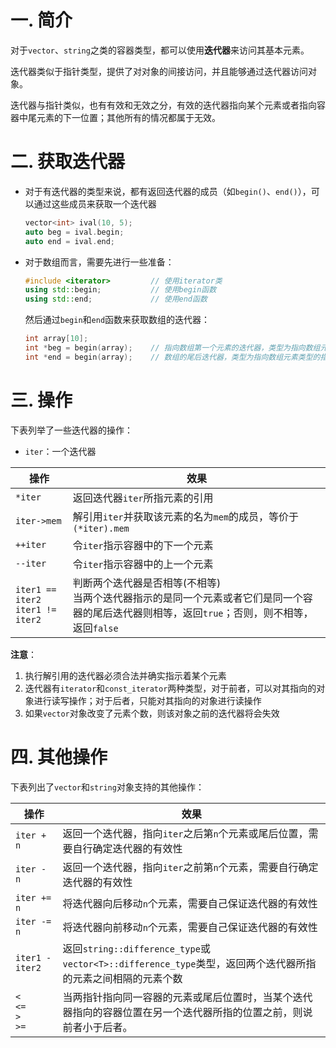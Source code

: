# 一. 简介

对于`vector`、`string`之类的容器类型，都可以使用**迭代器**来访问其基本元素。

迭代器类似于指针类型，提供了对对象的间接访问，并且能够通过迭代器访问对象。

迭代器与指针类似，也有有效和无效之分，有效的迭代器指向某个元素或者指向容器中尾元素的下一位置；其他所有的情况都属于无效。



# 二. 获取迭代器

- 对于有迭代器的类型来说，都有返回迭代器的成员（如`begin()`、`end()`），可以通过这些成员来获取一个迭代器

    ```c++
    vector<int> ival(10, 5);
    auto beg = ival.begin;
    auto end = ival.end;
    ```
    
- 对于数组而言，需要先进行一些准备：

    ```c++
    #include <iterator>			// 使用iterator类
    using std::begin;			// 使用begin函数
    using std::end;				// 使用end函数
    ```

    然后通过`begin`和`end`函数来获取数组的迭代器：

    ```c++
    int array[10];
    int *beg = begin(array);	// 指向数组第一个元素的迭代器，类型为指向数组元素类型的指针
    int *end = begin(array);	// 数组的尾后迭代器，类型为指向数组元素类型的指针
    ```

    

# 三. 操作

下表列举了一些迭代器的操作：

- `iter`：一个迭代器

| 操作                                   | 效果                                                         |
| -------------------------------------- | ------------------------------------------------------------ |
| `*iter`                                | 返回迭代器`iter`所指元素的引用                               |
| `iter->mem`                            | 解引用`iter`并获取该元素的名为`mem`的成员，等价于`(*iter).mem` |
| `++iter`                               | 令`iter`指示容器中的下一个元素                               |
| `--iter`                               | 令`iter`指示容器中的上一个元素                               |
| `iter1 == iter2`<br />`iter1 != iter2` | 判断两个迭代器是否相等(不相等)<br />当两个迭代器指示的是同一个元素或者它们是同一个容器的尾后迭代器则相等，返回`true`；否则，则不相等，返回`false` |

**注意**：

1. 执行解引用的迭代器必须合法并确实指示着某个元素
2. 迭代器有`iterator`和`const_iterator`两种类型，对于前者，可以对其指向的对象进行读写操作；对于后者，只能对其指向的对象进行读操作
3. 如果`vector`对象改变了元素个数，则该对象之前的迭代器将会失效



# 四. 其他操作

下表列出了`vector`和`string`对象支持的其他操作：

| 操作                             | 效果                                                         |
| -------------------------------- | ------------------------------------------------------------ |
| `iter + n`                       | 返回一个迭代器，指向`iter`之后第`n`个元素或尾后位置，需要自行确定迭代器的有效性 |
| `iter - n`                       | 返回一个迭代器，指向`iter`之前第`n`个元素，需要自行确定迭代器的有效性 |
| `iter += n`                      | 将迭代器向后移动`n`个元素，需要自己保证迭代器的有效性        |
| `iter -= n`                      | 将迭代器向前移动`n`个元素，需要自己保证迭代器的有效性        |
| `iter1 - iter2`                  | 返回`string::difference_type`或`vector<T>::difference_type`类型，返回两个迭代器所指的元素之间相隔的元素个数 |
| `<`<br />`<=`<br />`>`<br />`>=` | 当两指针指向同一容器的元素或尾后位置时，当某个迭代器指向的容器位置在另一个迭代器所指的位置之前，则说前者小于后者。 |

